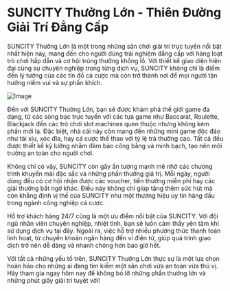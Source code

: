 # SUNCITY Thưởng Lớn - Thiên Đường Giải Trí Đẳng Cấp

SUNCITY Thưởng Lớn là một trong những sân chơi giải trí trực tuyến nổi bật nhất hiện nay, mang đến cho người dùng trải nghiệm đẳng cấp với hàng loạt trò chơi hấp dẫn và cơ hội trúng thưởng khổng lồ. Với thiết kế giao diện hiện đại cùng sự chuyên nghiệp trong từng dịch vụ, SUNCITY không chỉ là điểm đến lý tưởng của các tín đồ cá cược mà còn trở thành nơi để mọi người tận hưởng niềm vui và sự phấn khích.

![Image](https://github.com/user-attachments/assets/bd51ea9f-0666-407b-a7a7-98ead6de688c)

Đến với SUNCITY Thưởng Lớn, bạn sẽ được khám phá thế giới game đa dạng, từ các sòng bạc trực tuyến với các tựa game như Baccarat, Roulette, Blackjack đến các trò chơi slot machines quen thuộc nhưng không kém phần mới lạ. Đặc biệt, nhà cái này còn mang đến những mini game độc đáo như tài xỉu, xóc đĩa, hay cá cược thể thao với tỷ lệ trả thưởng cao. Tất cả đều được thiết kế kỹ lưỡng nhằm đảm bảo công bằng và minh bạch, tạo nên môi trường an toàn cho người chơi.

Không chỉ có vậy, SUNCITY còn gây ấn tượng mạnh mẽ nhờ các chương trình khuyến mãi đặc sắc và những phần thưởng giá trị. Mỗi ngày, người dùng đều có cơ hội nhận được các voucher, tiền thưởng miễn phí hay các giải thưởng bất ngờ khác. Điều này không chỉ giúp tăng thêm sức hút mà còn khẳng định vị thế của SUNCITY như một thương hiệu uy tín hàng đầu trong ngành công nghiệp cá cược.

Hỗ trợ khách hàng 24/7 cũng là một ưu điểm nổi bật của SUNCITY. Với đội ngũ nhân viên chuyên nghiệp, nhiệt tình, bạn sẽ luôn cảm thấy yên tâm khi sử dụng dịch vụ tại đây. Ngoài ra, việc hỗ trợ nhiều phương thức thanh toán linh hoạt, từ chuyển khoản ngân hàng đến ví điện tử, giúp quá trình giao dịch trở nên dễ dàng và nhanh chóng hơn bao giờ hết.

Với tất cả những yếu tố trên, SUNCITY Thưởng Lớn thực sự là một lựa chọn hoàn hảo cho những ai đang tìm kiếm một sân chơi vừa an toàn vừa thú vị. Hãy tham gia ngay hôm nay để không bỏ lỡ những phần thưởng lớn và những phút giây giải trí tuyệt vời!
